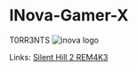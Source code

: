 # INova-Gamer-X
T0RR3NTS
 ![inova logo](https://github.com/user-attachments/assets/38ed52f0-17d3-4442-aeff-e45e4337b81d)
 
 
 Links:
 [Silent Hill 2 REM4K3](https://github.com/Mathews324/INova-Gamer-X/raw/refs/heads/main/ssssssshhhhhhhhh222.torrent)
